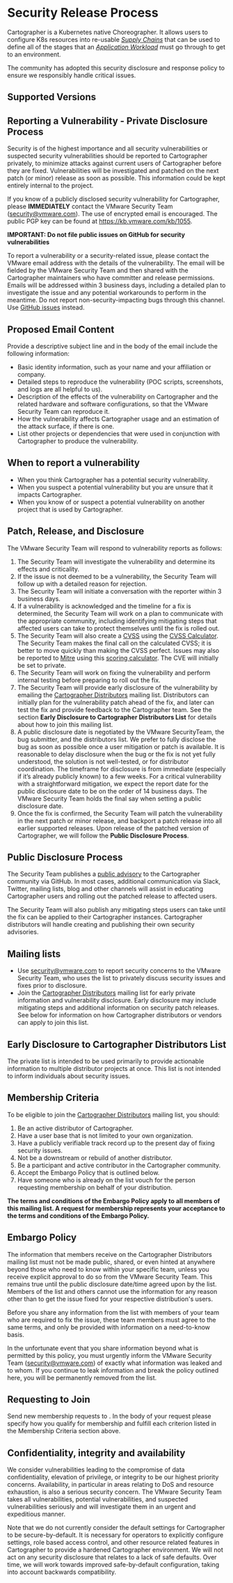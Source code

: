 # Security Release Process

Cartographer is a Kubernetes native Choreographer. It allows users to configure K8s resources into re-usable [_Supply Chains_](site/content/docs/reference.md#ClusterSupplyChain) that can be used to define all of the stages that an [_Application Workload_](site/content/docs/reference.md#Workload) must go through to get to an environment.

The community has adopted this security disclosure and response policy to ensure we responsibly handle critical issues.

## Supported Versions

<Insert information for your project>

## Reporting a Vulnerability - Private Disclosure Process

Security is of the highest importance and all security vulnerabilities or suspected security vulnerabilities should be reported to Cartographer privately, to minimize attacks against current users of Cartographer before they are fixed. Vulnerabilities will be investigated and patched on the next patch (or minor) release as soon as possible. This information could be kept entirely internal to the project.

If you know of a publicly disclosed security vulnerability for Cartographer, please **IMMEDIATELY** contact the VMware Security Team (security@vmware.com). The use of encrypted email is encouraged. The public PGP key can be found at https://kb.vmware.com/kb/1055.

**IMPORTANT: Do not file public issues on GitHub for security vulnerabilities**

To report a vulnerability or a security-related issue, please contact the VMware email address with the details of the vulnerability. The email will be fielded by the VMware Security Team and then shared with the Cartographer maintainers who have committer and release permissions. Emails will be addressed within 3 business days, including a detailed plan to investigate the issue and any potential workarounds to perform in the meantime. Do not report non-security-impacting bugs through this channel. Use [GitHub issues](https://github.com/vmware-tanzu/cartographer/issues) instead.

## Proposed Email Content

Provide a descriptive subject line and in the body of the email include the following information:

*   Basic identity information, such as your name and your affiliation or company.
*   Detailed steps to reproduce the vulnerability  (POC scripts, screenshots, and logs are all helpful to us).
*   Description of the effects of the vulnerability on Cartographer and the related hardware and software configurations, so that the VMware Security Team can reproduce it.
*   How the vulnerability affects Cartographer usage and an estimation of the attack surface, if there is one.
*   List other projects or dependencies that were used in conjunction with Cartographer to produce the vulnerability.

## When to report a vulnerability

*   When you think Cartographer has a potential security vulnerability.
*   When you suspect a potential vulnerability but you are unsure that it impacts Cartographer.
*   When you know of or suspect a potential vulnerability on another project that is used by Cartographer.

## Patch, Release, and Disclosure

The VMware Security Team will respond to vulnerability reports as follows:

1. The Security Team will investigate the vulnerability and determine its effects and criticality.
2. If the issue is not deemed to be a vulnerability, the Security Team will follow up with a detailed reason for rejection.
3. The Security Team will initiate a conversation with the reporter within 3 business days.
4. If a vulnerability is acknowledged and the timeline for a fix is determined, the Security Team will work on a plan to communicate with the appropriate community, including identifying mitigating steps that affected users can take to protect themselves until the fix is rolled out.
5. The Security Team will also create a [CVSS](https://www.first.org/cvss/specification-document) using the [CVSS Calculator](https://www.first.org/cvss/calculator/3.0). The Security Team makes the final call on the calculated CVSS; it is better to move quickly than making the CVSS perfect. Issues may also be reported to [Mitre](https://cve.mitre.org/) using this [scoring calculator](https://nvd.nist.gov/vuln-metrics/cvss/v3-calculator). The CVE will initially be set to private.
6. The Security Team will work on fixing the vulnerability and perform internal testing before preparing to roll out the fix.
7. The Security Team will provide early disclosure of the vulnerability by emailing the [Cartographer Distributors](<DISTRIBUTORS EMAIL LINK>) mailing list. Distributors can initially plan for the vulnerability patch ahead of the fix, and later can test the fix and provide feedback to the Cartographer team. See the section **Early Disclosure to Cartographer Distributors List** for details about how to join this mailing list.
8. A public disclosure date is negotiated by the VMware SecurityTeam, the bug submitter, and the distributors list. We prefer to fully disclose the bug as soon as possible once a user mitigation or patch is available. It is reasonable to delay disclosure when the bug or the fix is not yet fully understood, the solution is not well-tested, or for distributor coordination. The timeframe for disclosure is from immediate (especially if it’s already publicly known) to a few weeks. For a critical vulnerability with a straightforward mitigation, we expect the report date for the public disclosure date to be on the order of 14 business days. The VMware Security Team holds the final say when setting a public disclosure date.
9. Once the fix is confirmed, the Security Team will patch the vulnerability in the next patch or minor release, and backport a patch release into all earlier supported releases. Upon release of the patched version of Cartographer, we will follow the **Public Disclosure Process**.

## Public Disclosure Process

The Security Team publishes a [public advisory](<LINK TO SECURTY ADVISORIES IN YOUR REPO>) to the Cartographer community via GitHub. In most cases, additional communication via Slack, Twitter, mailing lists, blog and other channels will assist in educating Cartographer users and rolling out the patched release to affected users.

The Security Team will also publish any mitigating steps users can take until the fix can be applied to their Cartographer instances. Cartographer distributors will handle creating and publishing their own security advisories.

## Mailing lists

*   Use security@vmware.com to report security concerns to the VMware Security Team, who uses the list to privately discuss security issues and fixes prior to disclosure.
*   Join the [Cartographer Distributors](<DISTRIBUTORS EMAIL LINK>) mailing list for early private information and vulnerability disclosure. Early disclosure may include mitigating steps and additional information on security patch releases. See below for information on how Cartographer distributors or vendors can apply to join this list.

## Early Disclosure to Cartographer Distributors List

The private list is intended to be used primarily to provide actionable information to multiple distributor projects at once. This list is not intended to inform individuals about security issues.

## Membership Criteria

To be eligible to join the [Cartographer Distributors](<DISTRIBUTORS EMAIL LINK>) mailing list, you should:

1. Be an active distributor of Cartographer.
2. Have a user base that is not limited to your own organization.
3. Have a publicly verifiable track record up to the present day of fixing security issues.
4. Not be a downstream or rebuild of another distributor.
5. Be a participant and active contributor in the Cartographer community.
6. Accept the Embargo Policy that is outlined below.
7. Have someone who is already on the list vouch for the person requesting membership on behalf of your distribution.

**The terms and conditions of the Embargo Policy apply to all members of this mailing list. A request for membership represents your acceptance to the terms and conditions of the Embargo Policy.**

## Embargo Policy

The information that members receive on the Cartographer Distributors mailing list must not be made public, shared, or even hinted at anywhere beyond those who need to know within your specific team, unless you receive explicit approval to do so from the VMware Security Team. This remains true until the public disclosure date/time agreed upon by the list. Members of the list and others cannot use the information for any reason other than to get the issue fixed for your respective distribution's users.

Before you share any information from the list with members of your team who are required to fix the issue, these team members must agree to the same terms, and only be provided with information on a need-to-know basis.

In the unfortunate event that you share information beyond what is permitted by this policy, you must urgently inform the VMware Security Team (security@vmware.com) of exactly what information was leaked and to whom. If you continue to leak information and break the policy outlined here, you will be permanently removed from the list.

## Requesting to Join

Send new membership requests to <DISTRIBUTORS EMAIL LINK>. In the body of your request please specify how you qualify for membership and fulfill each criterion listed in the Membership Criteria section above.


## Confidentiality, integrity and availability

We consider vulnerabilities leading to the compromise of data confidentiality, elevation of privilege, or integrity to be our highest priority concerns. Availability, in particular in areas relating to DoS and resource exhaustion, is also a serious security concern. The VMware Security Team takes all vulnerabilities, potential vulnerabilities, and suspected vulnerabilities seriously and will investigate them in an urgent and expeditious manner.

Note that we do not currently consider the default settings for Cartographer to be secure-by-default. It is necessary for operators to explicitly configure settings, role based access control, and other resource related features in Cartographer to provide a hardened Cartographer environment. We will not act on any security disclosure that relates to a lack of safe defaults. Over time, we will work towards improved safe-by-default configuration, taking into account backwards compatibility.
